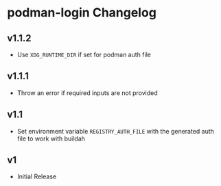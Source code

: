 # podman-login Changelog

## v1.1.2
- Use `XDG_RUNTIME_DIR` if set for podman auth file

## v1.1.1
-  Throw an error if required inputs are not provided

## v1.1
- Set environment variable `REGISTRY_AUTH_FILE` with the generated auth file to work with buildah

## v1
- Initial Release
